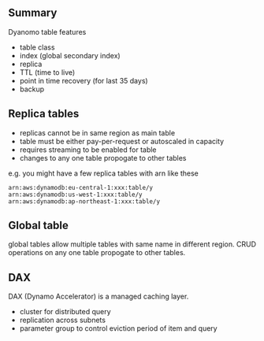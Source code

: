 ## Summary

Dyanomo table features
- table class
- index (global secondary index)
- replica
- TTL (time to live)
- point in time recovery (for last 35 days)
- backup

## Replica tables

- replicas cannot be in same region as main table
- table must be either pay-per-request or autoscaled in capacity
- requires streaming to be enabled for table
- changes to any one table propogate to other tables

e.g. you might have a few replica tables with arn like these
```
arn:aws:dynamodb:eu-central-1:xxx:table/y
arn:aws:dynamodb:us-west-1:xxx:table/y
arn:aws:dynamodb:ap-northeast-1:xxx:table/y
```

## Global table

global tables allow multiple tables with same name in different region.
CRUD operations on any one table propogate to other tables.

## DAX

DAX (Dynamo Accelerator) is a managed caching layer.
- cluster for distributed query
- replication across subnets
- parameter group to control eviction period of item and query
